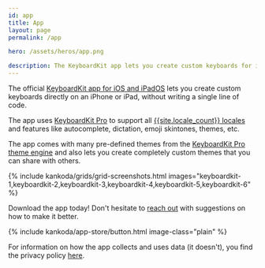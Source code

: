 ```yaml
---
id: app
title: App
layout: page
permalink: /app

hero: /assets/heros/app.png

description: The KeyboardKit app lets you create custom keyboards for iOS and iPadOS. It supports a bunch of features and lets you create completely custom themes.
---
```


The official [KeyboardKit app for iOS and iPadOS]({{site.appstore_url}}) lets you create custom keyboards directly on an iPhone or iPad, without writing a single line of code.

The app uses [KeyboardKit Pro](/pro) to support all [{{site.locale_count}} locales](/locales) and features like autocomplete, dictation, emoji skintones, themes, etc. 

The app comes with many pre-defined themes from the [KeyboardKit Pro theme engine](/themes) and also lets you create completely custom themes that you can share with others.

{% include kankoda/grids/grid-screenshots.html images="keyboardkit-1,keyboardkit-2,keyboardkit-3,keyboardkit-4,keyboardkit-5,keyboardkit-6" %}

Download the app today! Don't hesitate to [reach out]({{site.email}}) with suggestions on how to make it better. 

{% include kankoda/app-store/button.html image-class="plain" %}

For information on how the app collects and uses data (it doesn't), you find the privacy policy [here](/app/privacy-policy).
